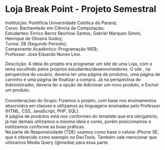 # Loja Break Point - Projeto Semestral<br>

Instituição: Pontifícia Universidade Católica do Paraná;<br>
Curso: Bacharelado em Ciência da Computação;<br>
Estudantes: Enrico Bernz Reichow Santos, Gabriel Marques Simini, Henrique de Oliveira Godoy;<br>
Turma: 2B (Segundo Período);<br>
Componente Acadêmico: Programação WEB;<br>
Professor: Jose Eduardo Nunes Lino.<br>

Descrição: A ideia do projeto era programar um site de uma Loja, com o tema escolhido pelos proprios estudantes/desenvolvedores. O site , na perspectiva do usuário, deveria ter uma página de produtos, uma página de carrinho e uma página de finalizar a compra. Já na perspectiva do Administrador, deveria ter a opção de Adicionar um novo produto, e Excluir um produto.<br>
<br>
Considerações do Grupo: Fizemos o projeto, com base nos ensinamentos absorvidos em classes e utilizamos as linguagens ensinadas pelo Professor (HTML, CSS, JavaScript, PHP, SQL).<br>
A página de produtos está nos conformes do template que era obrigatório, já nas demais utilizamos a mesma ideia e cores, porém posicionamos e estilizamos conforme as boas práticas.<br>
Na parte de Responsividade (TDE) usamos como base o celular iPhone SE, que é oferecido como exemplo no DevTools. Também vale mencionar que utilizamos Media Query (@media) para essa parte.
